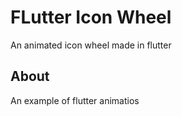 # FLutter Icon Wheel 

An animated icon wheel made in flutter

## About

An example of flutter animatios
